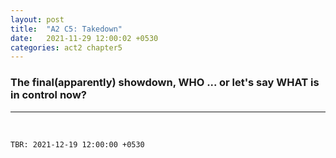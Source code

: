 ```yaml
--- 
layout: post
title:  "A2 C5: Takedown"
date:   2021-11-29 12:00:02 +0530
categories: act2 chapter5
---
```

### The final(apparently) showdown, WHO ... or let's say WHAT is in control now?

<!--more-->

---
&nbsp;




`TBR: 2021-12-19 12:00:00 +0530`



